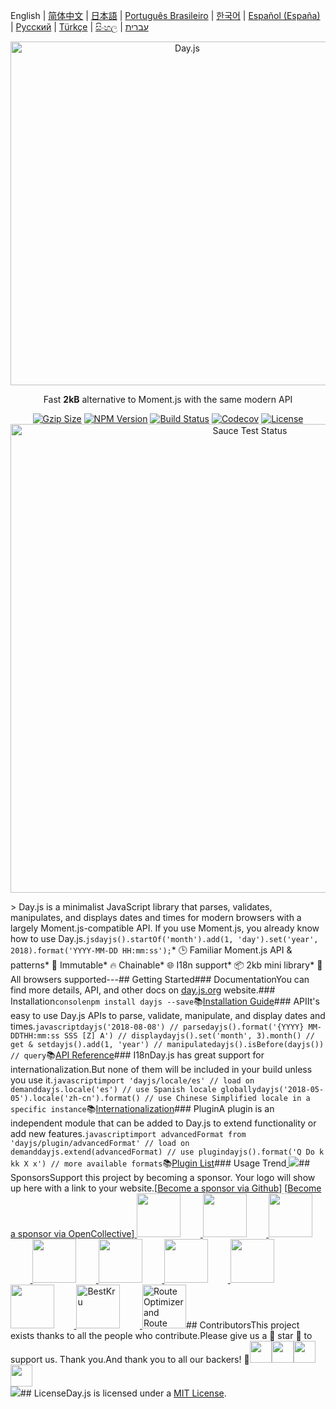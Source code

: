 English | [简体中文](./docs/zh-cn/README.zh-CN.md) | [日本語](./docs/ja/README-ja.md) | [Português Brasileiro](./docs/pt-br/README-pt-br.md) | [한국어](./docs/ko/README-ko.md) | [Español (España)](./docs/es-es/README-es-es.md) | [Русский](./docs/ru/README-ru.md) | [Türkçe](./docs/tr/README-tr.md) | [සිංහල](./docs/si/README-si.md) | [עברית](./docs/he/README-he.md)<p align="center"><a href="https://day.js.org/" target="_blank" rel="noopener noreferrer"><img width="550"                                                                             src="https://user-images.githubusercontent.com/17680888/39081119-3057bbe2-456e-11e8-862c-646133ad4b43.png"                                                                             alt="Day.js" /></a></p><p align="center">Fast <b>2kB</b> alternative to Moment.js with the same modern API</p><p align="center">    <a href="https://bundlephobia.com/package/dayjs"><img            src="https://img.shields.io/bundlephobia/minzip/dayjs?style=flat-square&color=%2345cc11"            alt="Gzip Size"></a>    <a href="https://www.npmjs.com/package/dayjs"><img src="https://img.shields.io/npm/v/dayjs.svg?style=flat-square&colorB=51C838"                                                       alt="NPM Version"></a>    <a href="https://github.com/iamkun/dayjs/actions/workflows/check.yml"><img            src="https://img.shields.io/github/actions/workflow/status/iamkun/dayjs/check.yml?style=flat-square" alt="Build Status"></a>    <a href="https://codecov.io/gh/iamkun/dayjs"><img            src="https://img.shields.io/codecov/c/github/iamkun/dayjs/master.svg?style=flat-square" alt="Codecov"></a>    <a href="https://github.com/iamkun/dayjs/blob/master/LICENSE"><img            src="https://img.shields.io/badge/license-MIT-brightgreen.svg?style=flat-square" alt="License"></a>    <br>    <a href="https://saucelabs.com/u/dayjs">        <img width="750" src="https://user-images.githubusercontent.com/17680888/40040137-8e3323a6-584b-11e8-9dba-bbe577ee8a7b.png" alt="Sauce Test Status">    </a></p>> Day.js is a minimalist JavaScript library that parses, validates, manipulates, and displays dates and times for modern browsers with a largely Moment.js-compatible API. If you use Moment.js, you already know how to use Day.js.```jsdayjs().startOf('month').add(1, 'day').set('year', 2018).format('YYYY-MM-DD HH:mm:ss');```* 🕒 Familiar Moment.js API & patterns* 💪 Immutable* 🔥 Chainable* 🌐 I18n support* 📦 2kb mini library* 👫 All browsers supported---## Getting Started### DocumentationYou can find more details, API, and other docs on [day.js.org](https://day.js.org/) website.### Installation```consolenpm install dayjs --save```📚[Installation Guide](https://day.js.org/docs/en/installation/installation)### APIIt's easy to use Day.js APIs to parse, validate, manipulate, and display dates and times.```javascriptdayjs('2018-08-08') // parsedayjs().format('{YYYY} MM-DDTHH:mm:ss SSS [Z] A') // displaydayjs().set('month', 3).month() // get & setdayjs().add(1, 'year') // manipulatedayjs().isBefore(dayjs()) // query```📚[API Reference](https://day.js.org/docs/en/parse/parse)### I18nDay.js has great support for internationalization.But none of them will be included in your build unless you use it.```javascriptimport 'dayjs/locale/es' // load on demanddayjs.locale('es') // use Spanish locale globallydayjs('2018-05-05').locale('zh-cn').format() // use Chinese Simplified locale in a specific instance```📚[Internationalization](https://day.js.org/docs/en/i18n/i18n)### PluginA plugin is an independent module that can be added to Day.js to extend functionality or add new features.```javascriptimport advancedFormat from 'dayjs/plugin/advancedFormat' // load on demanddayjs.extend(advancedFormat) // use plugindayjs().format('Q Do k kk X x') // more available formats```📚[Plugin List](https://day.js.org/docs/en/plugin/plugin)### Usage Trend<a href="https://npm-compare.com/moment,dayjs/#timeRange=THREE_YEARS" target="_blank">  <img src="https://user-images.githubusercontent.com/3455798/270162667-c7bd2ebe-675e-45c6-a2c9-dc67f3b65d6e.png"></a>## SponsorsSupport this project by becoming a sponsor. Your logo will show up here with a link to your website.[[Become a sponsor via Github](https://github.com/sponsors/iamkun/)] [[Become a sponsor via OpenCollective](https://opencollective.com/dayjs#sponsor)]<a href="https://toyokumo.co.jp" target="_blank">  <img width="70" src="https://user-images.githubusercontent.com/17680888/197092231-2367b5eb-1e43-467e-a311-23f7cd97b086.png"></a>&nbsp;&nbsp;&nbsp;&nbsp;&nbsp;&nbsp;&nbsp;&nbsp;<a href="https://github.com/ken-swyfft" target="_blank">  <img width="70" src="https://avatars.githubusercontent.com/u/65305317?v=4"></a>&nbsp;&nbsp;&nbsp;&nbsp;&nbsp;&nbsp;&nbsp;&nbsp;<a href="https://opencollective.com/sight-and-sound-ministries" target="_blank">  <img width="70" src="https://user-images.githubusercontent.com/17680888/232316426-cb99b4cf-0ccb-4e73-a6ce-e16dba6aadf4.png"></a>&nbsp;&nbsp;&nbsp;&nbsp;&nbsp;&nbsp;&nbsp;&nbsp;<a href="https://chudovo.com/" target="_blank">  <img width="70" src="https://images.opencollective.com/chudovo/3c866f5/logo/256.png?height=256"></a>&nbsp;&nbsp;&nbsp;&nbsp;&nbsp;&nbsp;&nbsp;&nbsp;<a href="https://www.honrev.com" target="_blank">  <img width="70" src="https://github.com/user-attachments/assets/b3203350-34c1-4637-b8b1-d9b8bab346d3"></a>&nbsp;&nbsp;&nbsp;&nbsp;&nbsp;&nbsp;&nbsp;&nbsp;<a href="https://github.com/alan-eu" target="_blank">  <img width="70" src="https://avatars.githubusercontent.com/u/18175329?s=52&v=4"></a>&nbsp;&nbsp;&nbsp;&nbsp;&nbsp;&nbsp;&nbsp;&nbsp;<a href="https://www.exoflare.com/open-source/?utm_source=dayjs&utm_campaign=open_source" target="_blank">  <img width="70" src="https://user-images.githubusercontent.com/17680888/162761622-1407a849-0c41-4591-8aa9-f98114ec2092.png"></a>&nbsp;&nbsp;&nbsp;&nbsp;&nbsp;&nbsp;&nbsp;&nbsp;<a href="https://github.com/storyblok" target="_blank">  <img width="70" src="https://avatars.githubusercontent.com/u/13880908?s=200&v=4"></a>&nbsp;&nbsp;&nbsp;&nbsp;&nbsp;&nbsp;&nbsp;&nbsp;<a href="https://bestkru.com/" target="_blank">  <img width="70" src="https://avatars.githubusercontent.com/u/159320286" alt="BestKru"></a>&nbsp;&nbsp;&nbsp;&nbsp;&nbsp;&nbsp;&nbsp;&nbsp;<a href="https://route4me.com/" target="_blank">  <img width="70" src="https://github.com/user-attachments/assets/3fbc86c5-98a9-49c2-beae-1969026fcd76" alt="Route Optimizer and Route Planner Software"></a>## ContributorsThis project exists thanks to all the people who contribute.Please give us a 💖 star 💖 to support us. Thank you.And thank you to all our backers! 🙏<a href="https://opencollective.com/dayjs/backer/0/website?requireActive=false" target="_blank"><img width="35" src="https://opencollective.com/dayjs/backer/0/avatar.svg?requireActive=false"></a><a href="https://opencollective.com/dayjs/backer/1/website?requireActive=false" target="_blank"><img width="35" src="https://opencollective.com/dayjs/backer/1/avatar.svg?requireActive=false"></a><a href="https://opencollective.com/dayjs/backer/2/website?requireActive=false" target="_blank"><img width="35" src="https://opencollective.com/dayjs/backer/2/avatar.svg?requireActive=false"></a><a href="https://opencollective.com/dayjs/backer/3/website?requireActive=false" target="_blank"><img width="35" src="https://opencollective.com/dayjs/backer/3/avatar.svg?requireActive=false"></a><br /><a href="https://opencollective.com/dayjs#backers" target="_blank"><img src="https://opencollective.com/dayjs/contributors.svg?width=890" /></a>## LicenseDay.js is licensed under a [MIT License](./LICENSE).
